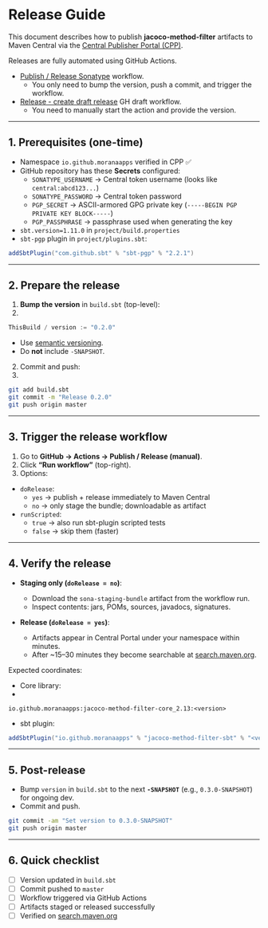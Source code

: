 # Release Guide

This document describes how to publish **jacoco-method-filter** artifacts to Maven Central via the
[Central Publisher Portal (CPP)](https://central.sonatype.com).

Releases are fully automated using GitHub Actions.

- [Publish / Release Sonatype](./.github/workflows/publish-sonatype.yml) workflow.
  - You only need to bump the version, push a commit, and trigger the workflow.
- [Release - create draft release](./.github/workflows/release_draft.yml) GH draft workflow.
  - You need to manually start the action and provide the version.

---

## 1. Prerequisites (one-time)

- Namespace `io.github.moranaapps` verified in CPP ✅
- GitHub repository has these **Secrets** configured:
  - `SONATYPE_USERNAME` → Central token username (looks like `central:abcd123...`)
  - `SONATYPE_PASSWORD` → Central token password
  - `PGP_SECRET` → ASCII-armored GPG private key (`-----BEGIN PGP PRIVATE KEY BLOCK-----`)
  - `PGP_PASSPHRASE` → passphrase used when generating the key
- `sbt.version=1.11.0` in `project/build.properties`
- `sbt-pgp` plugin in `project/plugins.sbt`:

```scala
addSbtPlugin("com.github.sbt" % "sbt-pgp" % "2.2.1")
```

---

## 2. Prepare the release

1. **Bump the version** in `build.sbt` (top-level):
2. 
```scala
ThisBuild / version := "0.2.0"
```

- Use [semantic versioning](https://semver.org/).
- Do **not** include `-SNAPSHOT`.

2. Commit and push:
3. 
```bash
git add build.sbt
git commit -m "Release 0.2.0"
git push origin master
```

---

## 3. Trigger the release workflow

1. Go to **GitHub → Actions → Publish / Release (manual)**.  
2. Click **“Run workflow”** (top-right).  
3. Options:
- `doRelease`:  
  - `yes` → publish + release immediately to Maven Central  
  - `no` → only stage the bundle; downloadable as artifact
- `runScripted`:  
  - `true` → also run sbt-plugin scripted tests  
  - `false` → skip them (faster)

---

## 4. Verify the release

- **Staging only (`doRelease = no`)**:
  - Download the `sona-staging-bundle` artifact from the workflow run.
  - Inspect contents: jars, POMs, sources, javadocs, signatures.

- **Release (`doRelease = yes`)**:
  - Artifacts appear in Central Portal under your namespace within minutes.
  - After ~15–30 minutes they become searchable at [search.maven.org](https://search.maven.org).

Expected coordinates:

- Core library:
- 
```
io.github.moranaapps:jacoco-method-filter-core_2.13:<version>
```

- sbt plugin:

```scala
addSbtPlugin("io.github.moranaapps" % "jacoco-method-filter-sbt" % "<version>")
```

---

## 5. Post-release

- Bump `version` in `build.sbt` to the next **`-SNAPSHOT`** (e.g., `0.3.0-SNAPSHOT`) for ongoing dev.
- Commit and push.

```bash
git commit -am "Set version to 0.3.0-SNAPSHOT"
git push origin master
```

---

## 6. Quick checklist

- [ ] Version updated in `build.sbt`
- [ ] Commit pushed to `master`
- [ ] Workflow triggered via GitHub Actions
- [ ] Artifacts staged or released successfully
- [ ] Verified on [search.maven.org](https://search.maven.org)
